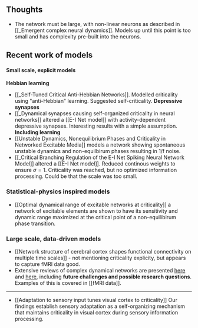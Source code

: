 ## Thoughts
* The network must be large, with non-linear neurons as described in [[_Emergent complex neural dynamics]]. Models up until this point is too small and has complexity pre-built into the neurons.


## Recent work of models

#### Small scale, explicit models
**Hebbian learning**
* [[_Self-Tuned Critical Anti-Hebbian Networks]]. Modelled criticality using "anti-Hebbian" learning. Suggested self-criticality.
**Depressive synapses**
* [[_Dynamical synapses causing self-organized criticality in neural networks]] altered a [[E-I Net model]] with activity-dependent depressive synapses. Interesting results with a simple assumption.
**Including learning**
* [[Unstable Dynamics, Nonequilibrium Phases and Criticality in Networked Excitable Media]] models a network showing spontaneous unstable dynamics and non-equilbirum phases resulting in 1/f noise.
*  [[_Critical Branching Regulation of the E-I Net Spiking Neural Network Model]] altered a [[E-I Net model]]. Reduced continous weights to ensure $\sigma=1$. Criticality was reached, but no optimized information processing. Could be that the scale was too small. 

### Statistical-physics inspired models
* [[Optimal dynamical range of excitable networks at criticality]] a network of excitable elements are shown to have its sensitivity and dynamic range maximized at the critical point of a non-equilibirum phase transition.

### Large scale, data-driven models
* [[Network structure of cerebral cortex shapes functional connectivity on multiple time scales]] - not mentioning criticality explicity, but appears to capture fMRI data good.
* Extensive reviews of complex dynamical networks are presented [here](https://www.sciencedirect.com/science/article/pii/S1364661304001901?casa_token=4FwrywE8-7MAAAAA:S0iJvQHvmZeX2E_3vya6uWRnTuuDT8i1u5kOKras6ha8N8mAByFOpKJYYzV0dc7U_hG4iVqoCzw) and [here](https://www.nature.com/articles/nrn2575), including **future challenges and possible research questions**. Examples of this is covered in [[fMRI data]].

----
* [[Adaptation to sensory input tunes visual cortex to criticality]]  Our findings establish sensory adaptation as a self-organizing mechanism that maintains criticality in visual cortex during sensory information processing.



